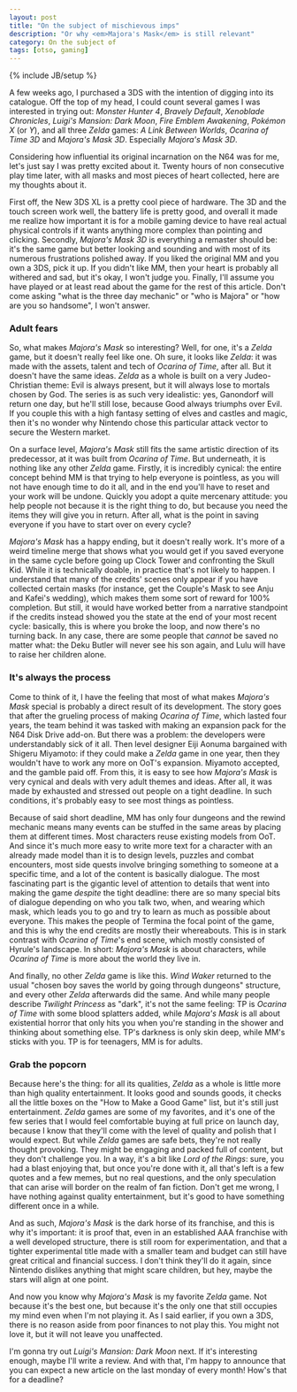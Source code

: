 ```yaml
---
layout: post
title: "On the subject of mischievous imps"
description: "Or why <em>Majora's Mask</em> is still relevant"
category: On the subject of
tags: [otso, gaming]
---
```

{% include JB/setup %}

A few weeks ago, I purchased a 3DS with the intention of digging into its catalogue. Off the top of my head, I could count several games I was interested in trying out: _Monster Hunter 4_, _Bravely Default_, _Xenoblade Chronicles_, _Luigi's Mansion: Dark Moon_, _Fire Emblem Awakening_, _Pokémon X_ (or _Y_), and all three _Zelda_ games: _A Link Between Worlds_, _Ocarina of Time 3D_ and _Majora's Mask 3D_. Especially _Majora's Mask 3D_.

Considering how influential its original incarnation on the N64 was for me, let's just say I was pretty excited about it. Twenty hours of non consecutive play time later, with all masks and most pieces of heart collected, here are my thoughts about it.

<!-- more -->

First off, the New 3DS XL is a pretty cool piece of hardware. The 3D and the touch screen work well, the battery life is pretty good, and overall it made me realize how important it is for a mobile gaming device to have real actual physical controls if it wants anything more complex than pointing and clicking. Secondly, _Majora's Mask 3D_ is everything a remaster should be: it's the same game but better looking and sounding and with most of its numerous frustrations polished away. If you liked the original MM and you own a 3DS, pick it up. If you didn't like MM, then your heart is probably all withered and sad, but it's okay, I won't judge you. Finally, I'll assume you have played or at least read about the game for the rest of this article. Don't come asking "what is the three day mechanic" or "who is Majora" or "how are you so handsome", I won't answer.

### Adult fears

So, what makes _Majora's Mask_ so interesting? Well, for one, it's a _Zelda_ game, but it doesn't really feel like one. Oh sure, it looks like _Zelda_: it was made with the assets, talent and tech of _Ocarina of Time_, after all. But it doesn't have the same ideas. _Zelda_ as a whole is built on a very Judeo-Christian theme: Evil is always present, but it will always lose to mortals chosen by God. The series is as such very idealistic: yes, Ganondorf will return one day, but he'll still lose, because Good always triumphs over Evil. If you couple this with a high fantasy setting of elves and castles and magic, then it's no wonder why Nintendo chose this particular attack vector to secure the Western market.

On a surface level, _Majora's Mask_ still fits the same artistic direction of its predecessor, at it was built from _Ocarina of Time_. But underneath, it is nothing like any other _Zelda_ game. Firstly, it is incredibly cynical: the entire concept behind MM is that trying to help everyone is pointless, as you will not have enough time to do it all, and in the end you'll have to reset and your work will be undone. Quickly you adopt a quite mercenary attitude: you help people not because it is the right thing to do, but because you need the items they will give you in return. After all, what is the point in saving everyone if you have to start over on every cycle?

_Majora's Mask_ has a happy ending, but it doesn't really work. It's more of a weird timeline merge that shows what you would get if you saved everyone in the same cycle before going up Clock Tower and confronting the Skull Kid. While it is technically doable, in practice that's not likely to happen. I understand that many of the credits' scenes only appear if you have collected certain masks (for instance, get the Couple's Mask to see Anju and Kafei's wedding), which makes them some sort of reward for 100% completion. But still, it would have worked better from a narrative standpoint if the credits instead showed you the state at the end of your most recent cycle: basically, this is where you broke the loop, and now there's no turning back. In any case, there are some people that _cannot_ be saved no matter what: the Deku Butler will never see his son again, and Lulu will have to raise her children alone.

### It's always the process

Come to think of it, I have the feeling that most of what makes _Majora's Mask_ special is probably a direct result of its development. The story goes that after the grueling process of making _Ocarina of Time_, which lasted four years, the team behind it was tasked with making an expansion pack for the N64 Disk Drive add-on. But there was a problem: the developers were understandably sick of it all. Then level designer Eiji Aonuma bargained with Shigeru Miyamoto: if they could make a _Zelda_ game in one year, then they wouldn't have to work any more on OoT's expansion. Miyamoto accepted, and the gamble paid off. From this, it is easy to see how _Majora's Mask_ is very cynical and deals with very adult themes and ideas. After all, it was made by exhausted and stressed out people on a tight deadline. In such conditions, it's probably easy to see most things as pointless.

Because of said short deadline, MM has only four dungeons and the rewind mechanic means many events can be stuffed in the same areas by placing them at different times. Most characters reuse existing models from OoT. And since it's much more easy to write more text for a character with an already made model than it is to design levels, puzzles and combat encounters, most side quests involve bringing something to someone at a specific time, and a lot of the content is basically dialogue. The most fascinating part is the gigantic level of attention to details that went into making the game _despite_ the tight deadline: there are so many special bits of dialogue depending on who you talk two, when, and wearing which mask, which leads you to go and try to learn as much as possible about everyone. This makes the people of Termina the focal point of the game, and this is why the end credits are mostly their whereabouts. This is in stark contrast with _Ocarina of Time_'s end scene, which mostly consisted of Hyrule's landscape. In short: _Majora's Mask_ is about characters, while _Ocarina of Time_ is more about the world they live in.

And finally, no other _Zelda_ game is like this. _Wind Waker_ returned to the usual "chosen boy saves the world by going through dungeons" structure, and every other _Zelda_ afterwards did the same. And while many people describe _Twilight Princess_ as "dark", it's not the same feeling: TP is _Ocarina of Time_ with some blood splatters added, while _Majora's Mask_ is all about existential horror that only hits you when you're standing in the shower and thinking about something else. TP's darkness is only skin deep, while MM's sticks with you. TP is for teenagers, MM is for adults.

### Grab the popcorn

Because here's the thing: for all its qualities, _Zelda_ as a whole is little more than high quality entertainment. It looks good and sounds goods, it checks all the little boxes on the "How to Make a Good Game" list, but it's still just entertainment. _Zelda_ games are some of my favorites, and it's one of the few series that I would feel comfortable buying at full price on launch day, because I know that they'll come with the level of quality and polish that I would expect. But while _Zelda_ games are safe bets, they're not really thought provoking. They might be engaging and packed full of content, but they don't challenge you. In a way, it's a bit like _Lord of the Rings_: sure, you had a blast enjoying that, but once you're done with it, all that's left is a few quotes and a few memes, but no real questions, and the only speculation that can arise will border on the realm of fan fiction. Don't get me wrong, I have nothing against quality entertainment, but it's good to have something different once in a while.

And as such, _Majora's Mask_ is the dark horse of its franchise, and this is why it's important: it is proof that, even in an established AAA franchise with a well developed structure, there is still room for experimentation, and that a tighter experimental title made with a smaller team and budget can still have great critical and financial success. I don't think they'll do it again, since Nintendo dislikes anything that might scare children, but hey, maybe the stars will align at one point.

 And now you know why _Majora's Mask_ is my favorite _Zelda_ game. Not because it's the best one, but because it's the only one that still occupies my mind even when I'm not playing it. As I said earlier, if you own a 3DS, there is no reason aside from poor finances to not play this. You might not love it, but it will not leave you unaffected.

 I'm gonna try out _Luigi's Mansion: Dark Moon_ next. If it's interesting enough, maybe I'll write a review. And with that, I'm happy to announce that you can expect a new article on the last monday of every month! How's that for a deadline?